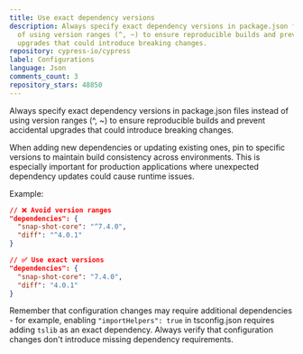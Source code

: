 ```yaml
---
title: Use exact dependency versions
description: Always specify exact dependency versions in package.json files instead
  of using version ranges (^, ~) to ensure reproducible builds and prevent accidental
  upgrades that could introduce breaking changes.
repository: cypress-io/cypress
label: Configurations
language: Json
comments_count: 3
repository_stars: 48850
---
```


Always specify exact dependency versions in package.json files instead of using version ranges (^, ~) to ensure reproducible builds and prevent accidental upgrades that could introduce breaking changes.

When adding new dependencies or updating existing ones, pin to specific versions to maintain build consistency across environments. This is especially important for production applications where unexpected dependency updates could cause runtime issues.

Example:
```json
// ❌ Avoid version ranges
"dependencies": {
  "snap-shot-core": "^7.4.0",
  "diff": "^4.0.1"
}

// ✅ Use exact versions
"dependencies": {
  "snap-shot-core": "7.4.0", 
  "diff": "4.0.1"
}
```

Remember that configuration changes may require additional dependencies - for example, enabling `"importHelpers": true` in tsconfig.json requires adding `tslib` as an exact dependency. Always verify that configuration changes don't introduce missing dependency requirements.